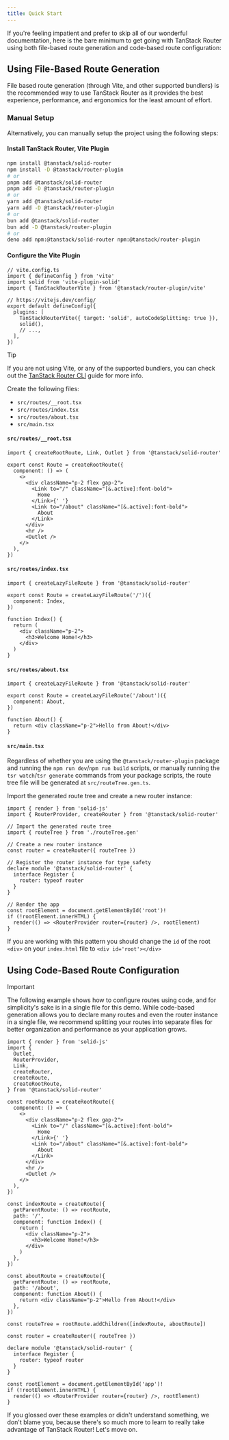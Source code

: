 ```yaml
---
title: Quick Start
---
```


If you're feeling impatient and prefer to skip all of our wonderful documentation, here is the bare minimum to get going with TanStack Router using both file-based route generation and code-based route configuration:

## Using File-Based Route Generation

File based route generation (through Vite, and other supported bundlers) is the recommended way to use TanStack Router as it provides the best experience, performance, and ergonomics for the least amount of effort.

### Manual Setup

Alternatively, you can manually setup the project using the following steps:

#### Install TanStack Router, Vite Plugin

```sh
npm install @tanstack/solid-router
npm install -D @tanstack/router-plugin
# or
pnpm add @tanstack/solid-router
pnpm add -D @tanstack/router-plugin
# or
yarn add @tanstack/solid-router
yarn add -D @tanstack/router-plugin
# or
bun add @tanstack/solid-router
bun add -D @tanstack/router-plugin
# or
deno add npm:@tanstack/solid-router npm:@tanstack/router-plugin
```

#### Configure the Vite Plugin

```tsx
// vite.config.ts
import { defineConfig } from 'vite'
import solid from 'vite-plugin-solid'
import { TanStackRouterVite } from '@tanstack/router-plugin/vite'

// https://vitejs.dev/config/
export default defineConfig({
  plugins: [
    TanStackRouterVite({ target: 'solid', autoCodeSplitting: true }),
    solid(),
    // ...,
  ],
})
```

> [!TIP]
> If you are not using Vite, or any of the supported bundlers, you can check out the [TanStack Router CLI](./guide/file-based-routing.md#configuration-with-the-tanstack-router-cli) guide for more info.

Create the following files:

- `src/routes/__root.tsx`
- `src/routes/index.tsx`
- `src/routes/about.tsx`
- `src/main.tsx`

#### `src/routes/__root.tsx`

```tsx
import { createRootRoute, Link, Outlet } from '@tanstack/solid-router'

export const Route = createRootRoute({
  component: () => (
    <>
      <div className="p-2 flex gap-2">
        <Link to="/" className="[&.active]:font-bold">
          Home
        </Link>{' '}
        <Link to="/about" className="[&.active]:font-bold">
          About
        </Link>
      </div>
      <hr />
      <Outlet />
    </>
  ),
})
```

#### `src/routes/index.tsx`

```tsx
import { createLazyFileRoute } from '@tanstack/solid-router'

export const Route = createLazyFileRoute('/')({
  component: Index,
})

function Index() {
  return (
    <div className="p-2">
      <h3>Welcome Home!</h3>
    </div>
  )
}
```

#### `src/routes/about.tsx`

```tsx
import { createLazyFileRoute } from '@tanstack/solid-router'

export const Route = createLazyFileRoute('/about')({
  component: About,
})

function About() {
  return <div className="p-2">Hello from About!</div>
}
```

#### `src/main.tsx`

Regardless of whether you are using the `@tanstack/router-plugin` package and running the `npm run dev`/`npm run build` scripts, or manually running the `tsr watch`/`tsr generate` commands from your package scripts, the route tree file will be generated at `src/routeTree.gen.ts`.

Import the generated route tree and create a new router instance:

```tsx
import { render } from 'solid-js'
import { RouterProvider, createRouter } from '@tanstack/solid-router'

// Import the generated route tree
import { routeTree } from './routeTree.gen'

// Create a new router instance
const router = createRouter({ routeTree })

// Register the router instance for type safety
declare module '@tanstack/solid-router' {
  interface Register {
    router: typeof router
  }
}

// Render the app
const rootElement = document.getElementById('root')!
if (!rootElement.innerHTML) {
  render(() => <RouterProvider router={router} />, rootElement)
}
```

If you are working with this pattern you should change the `id` of the root `<div>` on your `index.html` file to `<div id='root'></div>`

## Using Code-Based Route Configuration

> [!IMPORTANT]
> The following example shows how to configure routes using code, and for simplicity's sake is in a single file for this demo. While code-based generation allows you to declare many routes and even the router instance in a single file, we recommend splitting your routes into separate files for better organization and performance as your application grows.

```tsx
import { render } from 'solid-js'
import {
  Outlet,
  RouterProvider,
  Link,
  createRouter,
  createRoute,
  createRootRoute,
} from '@tanstack/solid-router'

const rootRoute = createRootRoute({
  component: () => (
    <>
      <div className="p-2 flex gap-2">
        <Link to="/" className="[&.active]:font-bold">
          Home
        </Link>{' '}
        <Link to="/about" className="[&.active]:font-bold">
          About
        </Link>
      </div>
      <hr />
      <Outlet />
    </>
  ),
})

const indexRoute = createRoute({
  getParentRoute: () => rootRoute,
  path: '/',
  component: function Index() {
    return (
      <div className="p-2">
        <h3>Welcome Home!</h3>
      </div>
    )
  },
})

const aboutRoute = createRoute({
  getParentRoute: () => rootRoute,
  path: '/about',
  component: function About() {
    return <div className="p-2">Hello from About!</div>
  },
})

const routeTree = rootRoute.addChildren([indexRoute, aboutRoute])

const router = createRouter({ routeTree })

declare module '@tanstack/solid-router' {
  interface Register {
    router: typeof router
  }
}

const rootElement = document.getElementById('app')!
if (!rootElement.innerHTML) {
  render(() => <RouterProvider router={router} />, rootElement)
}
```

If you glossed over these examples or didn't understand something, we don't blame you, because there's so much more to learn to really take advantage of TanStack Router! Let's move on.
